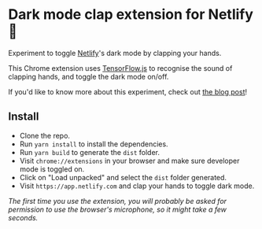 # Dark mode clap extension for Netlify 👏

Experiment to toggle [Netlify](https://app.netlify.com/)'s dark mode by clapping your hands.

This Chrome extension uses [TensorFlow.js](https://www.tensorflow.org/js) to recognise the sound of clapping hands, and toggle the dark mode on/off.

If you'd like to know more about this experiment, check out [the blog post](https://charliegerard.dev/blog/toggle-dark-mode-clapping-hands-chrome-extension)!

## Install

- Clone the repo.
- Run `yarn install` to install the dependencies.
- Run `yarn build` to generate the `dist` folder.
- Visit `chrome://extensions` in your browser and make sure developer mode is toggled on.
- Click on "Load unpacked" and select the `dist` folder generated.
- Visit `https://app.netlify.com` and clap your hands to toggle dark mode.

_The first time you use the extension, you will probably be asked for permission to use the browser's microphone, so it might take a few seconds._
